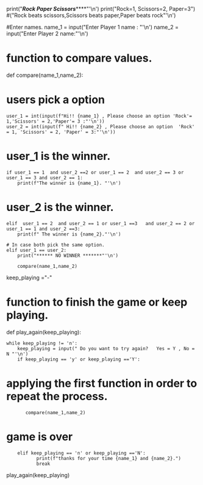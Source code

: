 print("*******Rock Paper Scissors***********"'\n')
print("Rock=1, Scissors=2, Paper=3")
#("Rock beats scissors,Scissors beats paper,Paper beats rock"'\n')

#Enter names.
name_1 = input("Enter Player 1 name : "'\n')
name_2 = input("Enter Player 2 name:"'\n')

# function to compare values. 
def compare(name_1,name_2):

# users pick a  option
    user_1 = int(input(f"Hi!! {name_1} , Please choose an option 'Rock'= 1,'Scissors' = 2,'Paper'= 3 :"'\n'))
    user_2 = int(input(f" Hi!! {name_2} , Please choose an option  'Rock' = 1, 'Scissors' = 2, 'Paper' = 3:"'\n'))

# user_1 is the  winner.
    if user_1 == 1  and user_2 ==2 or user_1 == 2  and user_2 == 3 or user_1 == 3 and user_2 == 1:
        print(f"The winner is {name_1}. "'\n')

#  user_2 is the winner.
    elif  user_1 == 2  and user_2 == 1 or user_1 ==3   and user_2 == 2 or user_1 == 1 and user_2 ==3:
        print(f" The winner is {name_2}."'\n')
        
    # In case both pick the same option.
    elif user_1 == user_2:
        print("****** NO WINNER *******"'\n')
  
        compare(name_1,name_2)

keep_playing ="-"

# function to finish the game or keep playing.
def play_again(keep_playing):

    while keep_playing != 'n':
        keep_playing = input(" Do you want to try again?   Yes = Y , No = N "'\n')
        if keep_playing == 'y' or keep_playing =='Y':
# applying the first function in order to repeat the process.
           compare(name_1,name_2)
# game is over
        elif keep_playing == 'n' or keep_playing =='N':
               print(f"thanks for your time {name_1} and {name_2}.")
               break

play_again(keep_playing)
